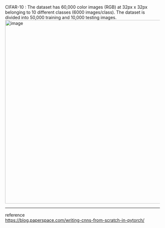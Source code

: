  CIFAR-10 : The dataset has 60,000 color images (RGB) at 32px x 32px belonging to 10 different classes (6000 images/class). 
 The dataset is divided into 50,000 training and 10,000 testing images.
 <img width="600" alt="image" src="https://user-images.githubusercontent.com/40763359/169389871-19278e2a-3180-4fa8-a1c0-2b5b17a85a2b.png">
 
 ---------------
 reference  
 https://blog.paperspace.com/writing-cnns-from-scratch-in-pytorch/
